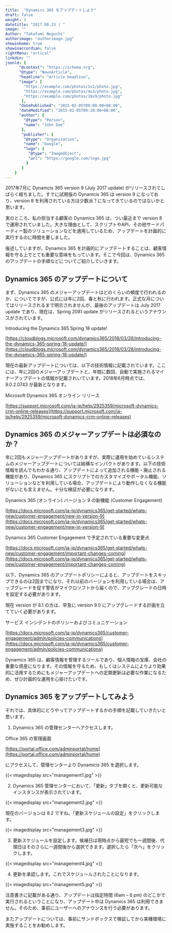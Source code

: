 ```yaml
---
title:  "Dynamics 365 をアップデートしよう"
draft: false
weight: 3
datetitle: "2017.08.23 | "
image: ""
Author: "Takafumi Noguchi"
authorimage: "authorimage.jpg"
showinhome: true
showinaccordian: false
rightMenu: "artical"
linkdin: ""
jsonld: {
      "@context": "https://schema.org",
      "@type": "NewsArticle",
      "headline": "Article headline",
      "image": [
        "https://example.com/photos/1x1/photo.jpg",
        "https://example.com/photos/4x3/photo.jpg",
        "https://example.com/photos/16x9/photo.jpg"
       ],
      "datePublished": "2015-02-05T08:00:00+08:00",
      "dateModified": "2015-02-05T09:20:00+08:00",
      "author": {
        "@type": "Person",
        "name": "John Doe"
       },
       "publisher": {
        "@type": "Organization",
        "name": "Google",
        "logo": {
          "@type": "ImageObject",
          "url": "https://google.com/logo.jpg"
         }
       }
    }
---
```

<!-- Intro  -->
2017年7月に Dynamcis 365 version 9 (July 2017 update)  がリリースされてしばらく経ちました。すでに試用版の Dynamcis 365 は version 9 になっており、version 8 を利用されている方は少数派？になってきているのではないかと思います。

実のところ、私の担当する顧客の Dynamics 365 は、つい最近まで version 8 で運用されていました。大きな理由として、スクリプトやAPI、その他サードパーティー製のソリューションなどを適用しているため、アップデートを計画的に実行するのに時間を要しました。

後述していますが、Dynamics 365 を計画的にアップデートすることは、顧客情報を守る上でとても重要な意味をもっています。そこで今回は、Dynamics 365 のアップデートの手順などについてご紹介していきます。

## Dynamics 365 のアップデートについて

まず、Dynamics 365 のメジャーアップデートはどのくらいの頻度で行われるのか、についてですが、公式には年に2回、春と秋に行われます。正式な月についてはリリースされるまで明示されませんが、最後のアップデートは July 2017 update であり、現在は、Spring 2081 update がリリースされるというアナウンスがされています。

Introducing the Dynamics 365 Spring 18 update!

[https://cloudblogs.microsoft.com/dynamics365/2018/03/28/introducing-the-dynamics-365-spring-18-update/](https://cloudblogs.microsoft.com/dynamics365/2018/03/28/introducing-the-dynamics-365-spring-18-update/)

現在の最新アップデートについては、以下の技術情報に記載されています。ここには、年に2回のメジャーアップデートと、年間に数回、自動で実施されるマイナーアップデートの情報が記載されいています。2018年6月時点では、9.0.2.0743 が最新となります。

Microsoft Dynamics 365 オンライン リリース

[https://support.microsoft.com/ja-jp/help/2925359/microsoft-dynamics-crm-online-releases](https://support.microsoft.com/ja-jp/help/2925359/microsoft-dynamics-crm-online-releases)

## Dynamics 365 のメジャーアップデートは必須なのか？
年に2回もメジャーアップデートがありますが、実際に運用を始めているシステムのメジャーアップデートについては結構なインパクトがあります。以下の技術情報を読んでもわかる通り、アップデートによって追加される機能・廃止される機能があり、Dynamics 365 にスクリプトでのカスタマイズやポータル機能、ソリューションなどを利用している場合、アップデートにより動作しなくなる機能がないとも言えません。十分な検証が必要になります。

Dynamics 365 (オンライン) バージョン 9 の新機能 (Customer Engagement)

[https://docs.microsoft.com/ja-jp/dynamics365/get-started/whats-new/customer-engagement/new-in-version-9](https://docs.microsoft.com/ja-jp/dynamics365/get-started/whats-new/customer-engagement/new-in-version-9)

Dynamics 365 Customer Engagement で予定されている重要な変更点

[https://docs.microsoft.com/ja-jp/dynamics365/get-started/whats-new/customer-engagement/important-changes-coming](https://docs.microsoft.com/ja-jp/dynamics365/get-started/whats-new/customer-engagement/important-changes-coming)

以下、Dynamics 365 のアップデートポリシーによると、アップデートをスキップできるのは2回までになり、それ以前のバージョンを利用している場合は、アップグレードを促す警告がマイクロソフトから届くので、アップグレードの日時を設定する必要があります。

現在 version が 8.1 の方は、早急に version 9.0 にアップグレードする計画を立てていく必要があります。

サービス インシデントのポリシーおよびコミュニケーション

[https://docs.microsoft.com/ja-jp/dynamics365/customer-engagement/admin/policies-communications](https://docs.microsoft.com/ja-jp/dynamics365/customer-engagement/admin/policies-communications)

Dynamics 365 は、顧客情報を管理するツールであり、個人情報の宝庫、会社の重要な資産になります。その情報を守るため、もしくはシステムによりより効果的に活用するためにもメジャーアップデートへの定期更新は必要な作業になるため、ぜひ計画的な運用を心掛けたいです。

## Dynamics 365 をアップデートしてみよう
それでは、具体的にどうやってアップデートするかの手順を記載していきたいと思います。

1. Dynamics 365 の管理センターへアクセスします。

Office 365 の管理画面

[https://portal.office.com/adminportal/home](https://portal.office.com/adminportal/home)

にアクセスして、管理センターより Dynamicis 365 を選択します。

<!-- Image= management1.jpg -->
{{< imagedisplay src="management1.jpg" >}}

2. Dynamics 365 管理センターにおいて、「更新」タブを開くと、更新可能なインスタンスが表示されています。
<!-- Image= management2.jpg -->
{{< imagedisplay src="management2.jpg" >}}

現在のバージョンは 8.2 ですね。「更新スケジュールの設定」をクリックします。
<!-- Image= management3.jpg -->
{{< imagedisplay src="management3.jpg" >}}

3. 更新スケジュールを設定します。候補日は現時点から最短でも一週間後、代理日はそのさらに一週間後から選択できます。選択したら「次へ」をクリックします。
<!-- Image= management4.jpg -->
{{< imagedisplay src="management4.jpg" >}}

4. 更新を承認します。これでスケジュールされたことになります。
<!-- Image= management5.jpg -->
{{< imagedisplay src="management5.jpg" >}}

注意書きに記載がある通り、アップデートは指定時間 (6am – 6 pm) のどこかで実行されるということになり、アップデート中は Dynamics 365 は利用できません。そのため、事前にユーザーへのアナウンスを行う必要があります。

またアップデートについては、事前にサンドボックスで検証してから実機環境に実施することをお勧めします。
